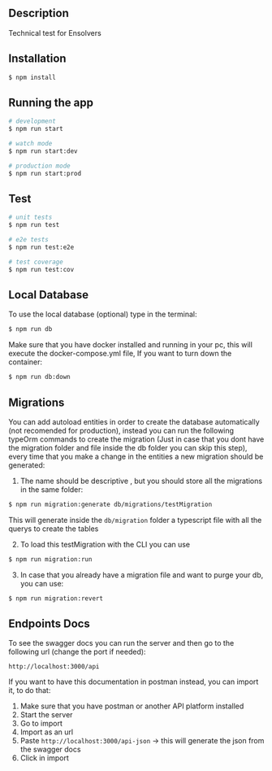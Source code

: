 ## Description

Technical test for Ensolvers

## Installation

```bash
$ npm install
```

## Running the app

```bash
# development
$ npm run start

# watch mode
$ npm run start:dev

# production mode
$ npm run start:prod
```

## Test

```bash
# unit tests
$ npm run test

# e2e tests
$ npm run test:e2e

# test coverage
$ npm run test:cov
```

## Local Database

To use the local database (optional) type in the terminal:

```bash
$ npm run db
```

Make sure that you have docker installed and running in your pc, this will execute the docker-compose.yml file, If you want to turn down the container:

```bash
$ npm run db:down
```

## Migrations

You can add autoload entities in order to create the database automatically (not recomended for production), instead you can run the following typeOrm commands to create the migration (Just in case that you dont have the migration folder and file inside the db folder you can skip this step), every time that you make a change in the entities a new migration should be generated:

1. The name should be descriptive , but you should store all the migrations in the same folder:

```bash
$ npm run migration:generate db/migrations/testMigration
```

This will generate inside the `db/migration` folder a typescript file with all the querys to create the tables

2. To load this testMigration with the CLI you can use

```bash
$ npm run migration:run
```

3. In case that you already have a migration file and want to purge your db, you can use:

```bash
$ npm run migration:revert
```

## Endpoints Docs

To see the swagger docs you can run the server and then go to the following url (change the port if needed):

```
http://localhost:3000/api
```

If you want to have this documentation in postman instead, you can import it, to do that:

1. Make sure that you have postman or another API platform installed
2. Start the server
3. Go to import
4. Import as an url
5. Paste `http://localhost:3000/api-json` -> this will generate the json from the swagger docs
6. Click in import
